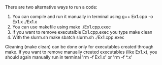 There are two alternative ways to run a code:
1. You can compile and run it manually in terminal using
    g++ Ex1.cpp -o Ex1.x
    ./Ex1.x
2. You can use makefile using
    make
    ./Ex1.cpp.exec
3. If you want to remove executalble Ex1.cpp.exec you type
    make clean
4. With the slurm.sh
    make
    sbatch slurm.sh
    ./Ex1.cpp.exec

Cleaning (make clean) can be done only for executables created through make. If you want to remove manually created executables (like Ex1.x), you should again manually run in terminal 'rm -f Ex1.x' or 'rm -f *.x'
   